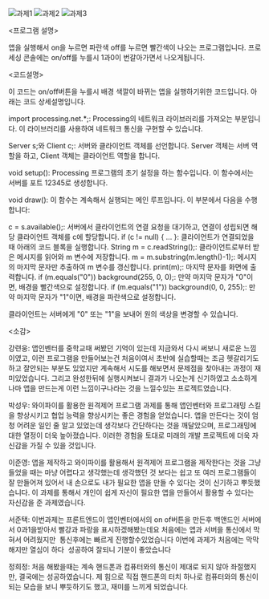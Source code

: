 ![과제1](https://github.com/PSW0825/-/assets/127822725/b60f5a46-dad5-4b4a-b032-d1e15088010c)
![과제2](https://github.com/PSW0825/-/assets/127822725/58861b81-8a31-4aa8-a6cc-567293430d25)
![과제3](https://github.com/PSW0825/-/assets/127822725/f50d49b3-c6bf-460c-8a87-8eea4102d715)

<프로그램 설명>

앱을 실행해서 on을 누르면 파란색 off를 누르면 빨간색이 나오는 프로그램입니다. 프로세싱 콘솔에는 on/off를 누를시 1과0이 번갈아가면서 나오게됩니다.

<코드설명> 

이 코드는 on/off버튼을 누를시 배경 색깔이 바뀌는 앱을 실행하기위한 코드입니다. 아래는 코드 상세설명입니다.

import processing.net.*;: Processing의 네트워크 라이브러리를 가져오는 부분입니다. 이 라이브러리를 사용하여 네트워크 통신을 구현할 수 있습니다.

Server s;와 Client c;: 서버와 클라이언트 객체를 선언합니다. Server 객체는 서버 역할을 하고, Client 객체는 클라이언트 역할을 합니다.

void setup(): Processing 프로그램의 초기 설정을 하는 함수입니다. 이 함수에서는 서버를 포트 12345로 생성합니다.

void draw(): 이 함수는 계속해서 실행되는 메인 루프입니다. 이 부분에서 다음을 수행합니다:

c = s.available();: 서버에서 클라이언트의 연결 요청을 대기하고, 연결이 성립되면 해당 클라이언트 객체를 c에 할당합니다.
if (c != null) { ... }: 클라이언트가 연결되었을 때 아래의 코드 블록을 실행합니다.
String m = c.readString();: 클라이언트로부터 받은 메시지를 읽어와 m 변수에 저장합니다.
m = m.substring(m.length()-1);: 메시지의 마지막 문자만 추출하여 m 변수를 갱신합니다.
print(m);: 마지막 문자를 화면에 출력합니다.
if (m.equals("0")) background(255, 0, 0);: 만약 마지막 문자가 "0"이면, 배경을 빨간색으로 설정합니다.
if (m.equals("1")) background(0, 0, 255);: 만약 마지막 문자가 "1"이면, 배경을 파란색으로 설정합니다.

클라이언트는 서버에게 "0" 또는 "1"을 보내어 원의 색상을 변경할 수 있습니다.


<소감>

강련웅: 앱인벤터를 중학교때 써봤던 기억이 있는데 지금와서 다시 써보니 새로운 느낌이였고, 이런 프로그램을 만들어보는건 처음이여서 초반에 실습할때는 조금 헷갈리기도하고 잘안되는 부분도 있었지만 계속해서 시도를 해보면서 문제점을 찾아내는 과정이 재미있었습니다. 그리고 완성한뒤에 실행시켜보니 결과가 나오는게 신기하였고 소소하게나마 앱을 만드는게 이런 느낌이구나라는 것을 느낄수있는 프로젝트였습니다.

박성우: 와이파이를 활용한 원격제어 프로그램 과제를 통해 앱인벤터와 프로그래밍 스킬을 향상시키고 협업 능력을 향상시키는 좋은 경험을 얻었습니다. 앱을 만든다는 것이 엄청 어려운 일인 줄 알고 있었는데 생각보다 간단하다는 것을 깨달았으며, 프로그래밍에 대한 열정이 더욱 높아졌습니다. 이러한 경험을 토대로 미래의 개발 프로젝트에 더욱 자신감을 가질 수 있을 것입니다.

이준영: 앱을 제작하고 와이파이를 활용해서 원격제어 프로그램을 제작한다는 것을 그냥 들었을 때는 마냥 어렵다고 생각했는데 생각했던 것 보다는 쉽고 또 여러 프로그램들이 잘 만들어져 있어서 내 손으로도 내가 필요한 앱을 만들 수 있다는 것이 신기하고 뿌듯했습니다. 이 과제를 통해서 개인이 쉽게 자신이 필요한 앱을 만들어서 활용할 수 있다는 자신감을 준 과제였습니다.

서준택: 이번과제는 프론트엔드이 앱인벤터에서의 on of버튼을 만든후 백앤드인 서버에서 0과1을받아서 빨강과 파랑을 표시하겠해봤는데요 처음에는 앱과 서버을 통신에서 막혀서 어려웠지만  통신후에는 빠르게 진행할수있었습니다 이번에 과제가 처음에는 막막해지만 열심이 하다  성공하여 잘되니 기분이 좋았습니다

정희정: 처음 해봤을때는 계속 핸드폰과 컴퓨터와의 통신이 제대로 되지 않아 좌절했지만, 결국에는 성공하였습니다. 제 힘으로 직접 핸드폰의 터치 하나로 컴퓨터와의 통신이 되는 모습을 보니 뿌듯하기도 했고, 재미를 느끼게 되었습니다.
